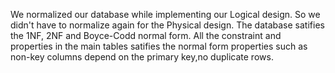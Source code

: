 We normalized our database while implementing our Logical design. So we didn't have to normalize again for the Physical design. The database satifies the 1NF, 2NF and Boyce-Codd normal form. All the constraint and properties in the main tables satifies the normal form properties such as non-key columns depend on the primary key,no duplicate rows.  

